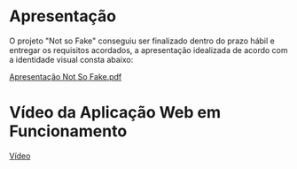 # Apresentação

O projeto "Not so Fake" conseguiu ser finalizado dentro do prazo hábil e entregar os requisitos acordados, a apresentação idealizada de acordo com a identidade visual 
consta abaixo:

[Apresentação Not So Fake.pdf](https://github.com/ICEI-PUC-Minas-PMV-SI/pmv-si-2022-2-e1-proj-web-t6-projeto-aplicacao-web-fake-news-entrega/files/10249884/apresentacao.pdf)

# Vídeo da Aplicação Web em Funcionamento

[Vídeo](https://drive.google.com/file/d/1YxO4_-c3678x1kd2Qa_8Lo2d1w7p7LQe/view?usp=share_link)
